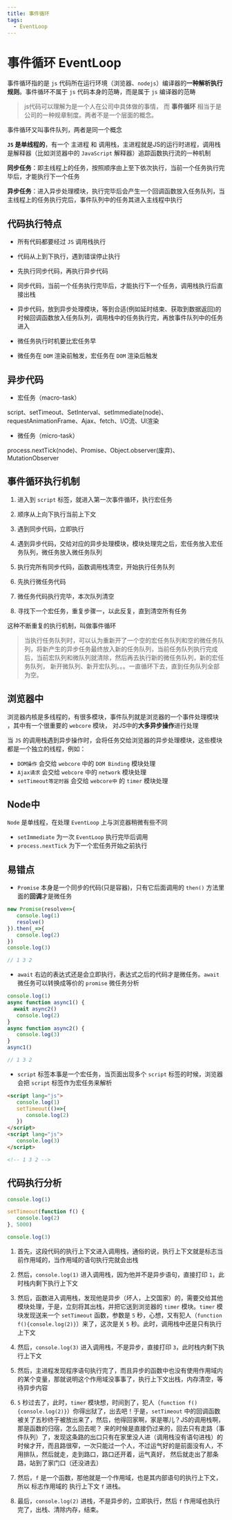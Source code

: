 ```yaml
---
title: 事件循环
tags:
  - EventLoop
---
```


# 事件循环 EventLoop

事件循环指的是 `js` 代码所在运行环境（浏览器、`nodejs`）编译器的**一种解析执行规则**。事件循环不属于 `js` 代码本身的范畴，而是属于 `js` 编译器的范畴

> js代码可以理解为是一个人在公司中具体做的事情， 而 **事件循环** 相当于是公司的一种规章制度。两者不是一个层面的概念。

事件循环又叫事件队列，两者是同一个概念

**`JS` 是单线程的**，有一个 主进程 和 调用栈，主进程就是JS的运行时进程，调用栈是解释器（比如浏览器中的 `JavaScript` 解释器）追踪函数执行流的一种机制

**同步任务**：即主线程上的任务，按照顺序由上至下依次执行，当前一个任务执行完毕后，才能执行下一个任务

**异步任务**：进入异步处理模块，执行完毕后会产生一个回调函数放入任务队列，当主线程上的任务执行完后，事件队列中的任务其进入主线程中执行

## 代码执行特点

* 所有代码都要经过 `JS` 调用栈执行

* 代码从上到下执行，遇到错误停止执行

* 先执行同步代码，再执行异步代码

* 同步代码，当前一个任务执行完毕后，才能执行下一个任务，调用栈执行后直接出栈

* 异步代码，放到异步处理模块，等到合适(例如延时结束、获取到数据返回)的时候回调函数放入任务队列，调用栈中的任务执行完，再放事件队列中的任务进入

* 微任务执行时机要比宏任务早

* 微任务在 `DOM` 渲染前触发，宏任务在 `DOM` 渲染后触发

## 异步代码

* 宏任务（macro-task）

script、setTimeout、SetInterval、setImmediate(node)、requestAnimationFrame、Ajax、fetch、I/O流、UI渲染

* 微任务（micro-task）

process.nextTick(node)、Promise、Object.observer(废弃)、MutationObserver

## 事件循环执行机制

1. 进入到 `script` 标签，就进入第一次事件循环，执行宏任务

2. 顺序从上向下执行当前上下文

3. 遇到同步代码，立即执行

4. 遇到异步代码，交给对应的异步处理模块，模块处理完之后，宏任务放入宏任务队列，微任务放入微任务队列

5. 执行完所有同步代码，函数调用栈清空，开始执行任务队列

6. 先执行微任务代码

7. 微任务代码执行完毕，本次队列清空

8. 寻找下一个宏任务，重复步骤一，以此反复，直到清空所有任务

这种不断重复的执行机制，叫做事件循环

> 当执行任务队列时，可以认为重新开了一个空的宏任务队列和空的微任务队列，将新产生的异步任务最终放入新的任务队列，当前任务队列执行完成后，当前宏队列和微队列就清除，然后再去执行新的微任务队列，新的宏任务队列，
> 新开微队列、新开宏队列。。。一直循环下去，直到任务队列全部为空。

## 浏览器中

浏览器内核是多线程的，有很多模块，事件队列就是浏览器的一个事件处理模块 ，其中有一个很重要的 `webcore` 模块， 对JS中的**大多异步操作**进行处理

当 `JS` 的调用栈遇到异步操作时，会将任务交给浏览器的异步处理模块，这些模块都是一个独立的线程，例如：

* `DOM操作` 会交给 `webcore` 中的 `DOM Binding` 模块处理
* `Ajax请求` 会交给 `webcore` 中的 `network` 模块处理
* `setTimeout等定时器` 会交给 `webcore中` 的 `timer` 模块处理

## Node中

`Node` 是单线程，在处理 `EventLoop` 上与浏览器稍微有些不同

* `setImmediate` 为一次 `EventLoop` 执行完毕后调用
* `process.nextTick` 为下一个宏任务开始之前执行

## 易错点

* `Promise` 本身是一个同步的代码(只是容器)，只有它后面调用的 `then()` 方法里面的**回调**才是微任务
```js
new Promise(resolve=>{
   console.log(1)
   resolve()
}).then(_=>{
   console.log(2)
})
console.log(3)

// 1 3 2
```

* `await` 右边的表达式还是会立即执行，表达式之后的代码才是微任务。`await` 微任务可以转换成等价的 `promise` 微任务分析
```js
console.log(1)
async function async1() {
  await async2()
   console.log(2)
}
async function async2() {
   console.log(3)
}
async1()

// 1 3 2
```

* `script` 标签本事是一个宏任务，当页面出现多个 `script` 标签的时候，浏览器会把 `script` 标签作为宏任务来解析

```html
<script lang="js">
   console.log(1)
   setTimeout(()=>{
      console.log(2)
   })
</script>
<script lang="js">
   console.log(3)
</script>

<!-- 1 3 2 -->
```

## 代码执行分析

```ts
console.log(1)

setTimeout(function f() {
   console.log(2)
}, 5000)

console.log(3)
```

1. 首先，这段代码的执行上下文进入调用栈，通俗的说，执行上下文就是标志当前作用域的，当作用域的语句执行完就会出栈

2. 然后，`console.log(1)` 进入调用栈，因为他并不是异步语句，直接打印 `1`，此时栈内剩下执行上下文

3. 然后，函数进入调用栈，发现他是异步（坏人，上交国家）的，需要交给其他模块处理，于是，立刻将其出栈，并把它送到浏览器的 `timer` 模块。`timer` 模块发现送来一个 `setTimeout`
   函数，参数是 `5` 秒，心想，又有犯人（`function f(){console.log(2)}`）来了，这次是关 `5` 秒。此时，调用栈中还是只有执行上下文

4. 然后，`console.log(3)` 进入调用栈，不是异步，直接打印 `3`，此时栈内剩下执行上下文

5. 然后，主进程发现程序语句执行完了，而且异步的函数中也没有使用作用域内的某个变量，那就说明这个作用域没事事了，执行上下文出栈，内存清空，等待异步内容

6. `5` 秒过去了，此时，`timer`
   模块想，时间到了，犯人（`function f(){console.log(2)}`）你得出狱了，出去吧！于是，`setTimeout` 中的回调函数被关了五秒终于被放出来了，然后，他得回家啊，家是哪儿？JS的调用栈啊，那是函数的归宿，怎么回去呢？
   来的时候是直接仍过来的，回去只有走路（事件队列）了，发现这条路的出口只有在家里没人进（调用栈没有语句进栈）的时候才开，而且路很窄，一次只能过一个人，不过运气好的是前面没有人，不用排队，然后就走，走到路口，路口还开着，运气真好，
   然后就走出了那条路，站到了家门口（还没进去）

7. 然后，`f` 是一个函数，那他就是一个作用域，也是其内部语句的执行上下文，所以 标志作用域的 执行上下文 `f` 进栈。

8. 最后，`console.log(2)` 进栈，不是异步的，立即执行，然后 `f` 作用域也执行完了，出栈、清除内存，结束。
